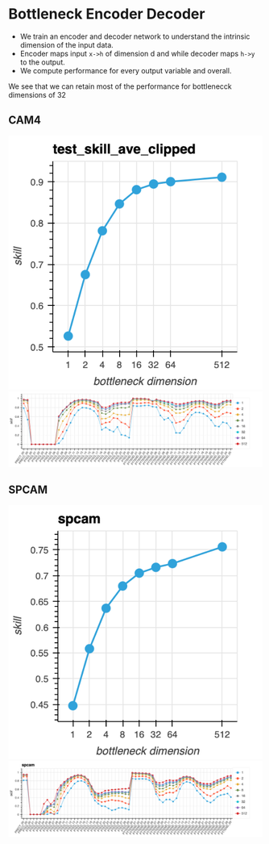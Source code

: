 # Bottleneck Encoder Decoder
- We train an encoder and decoder network to understand the intrinsic dimension of the input data.  
- Encoder maps input `x->h` of dimension d and while decoder maps `h->y` to the output.  
- We compute performance for every output variable and overall.  

We see that we can retain most of the performance for bottlenecck dimensions of 32

## CAM4
[![](plot_bottleneck_ave_cam4.png)](plot_bottleneck_ave_cam4.png)[![](plot_bottleneck_cam4.png)](plot_bottleneck_cam4.png)


## SPCAM
[![](plot_bottleneck_ave_spcam.png)](plot_bottleneck_ave_spcam.png)[![](plot_bottleneck_spcam.png)](plot_bottleneck_spcam.png)